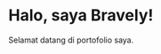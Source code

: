 <!DOCTYPE html>
<html>
<head>
  <meta charset="UTF-8">
  <title>Portofolio Bravely</title>
</head>
<body>
  <h1>Halo, saya Bravely!</h1>
  <p>Selamat datang di portofolio saya.</p>
</body>
</html>
